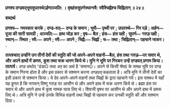 **प्रणश्य दण्डवद्भूमावुपतस्थेऽर्हणाञ्जलि: ।** **वृषहंससुपर्णस्थान्स्वै: स्वैश्चिह्नैश्च चिह्नितान् ॥ २४॥** 

**शब्दार्थ** 

**प्रणश्य—** **नमस्कार करके** **; दण्ड-वत्—** **दण्ड के समान** **; भूमौ—** **पृथ्वी पर** **; उपतस्थे—** **गिर पड़े** **; अर्हण—** **पूजा की सारी सामग्री** **;** **अञ्जलि:—** **हाथ जोड़ कर** **; वृष—** **बैल** **; हंस—** **हंस पक्षी** **; सुपर्ण—** **गरुड़ पक्षी** **; स्थान्—** **स्थित** **; स्वै:—** **अपने** **; स्वै:—** **अपने** **;** **चिह्नै:—** **चिह्नों** **; च—** **तथा** **; चिह्नितान्—** **पहचाने जाकर।** **.** 

**तत्पश्चात् उन्होंने उन तीनों देवों की स्तुति की जो अपने-अपने वाहनों—बैल, हंस तथा** **गरुड़—पर सवार थे, और अपने हाथों में डमरू, कुश तथा चक्र धारण किये थे। मुनि ने भूमि** **पर गिरकर उन्हें दण्डवत् प्रणाम किया।** **तात्पर्य :** *दण्ड* अर्थात् 'डंडाÓ तथा *वत्* का अर्थ है 'समानÓ। अपने से किसी श्रेष्ठï के समक्ष भूमि पर दण्ड के समान गिरना होता है और इस प्रकार से सश्मान करना *दण्डवत्* कहलाता है। अत्रि मुनि ने तीनों देवों का इसी प्रकार से सश्मान किया। ये देव अपने-अपने वाहनों तथा चिह्नों के द्वारा पहचाने गये। इस सश्बध में यहाँ यह वॢणत है कि भगवान् विष्णु गरुड़ पर आसीन थे और अपने हाथ में चक्र धारण किये थे। ब्रह्मा हंस पर सवार थे और अपने हाथ में कुश नामक घास लिए थे। शिवजी वृषभ पर आसीन थे और अपने हाथ में डमरू लिए थे। अत्रि मुनि ने उन्हें उनके विभिन्न वाहनों तथा चिह्नों से पहचान कर उनकी स्तुति की और सश्मान दिया।  